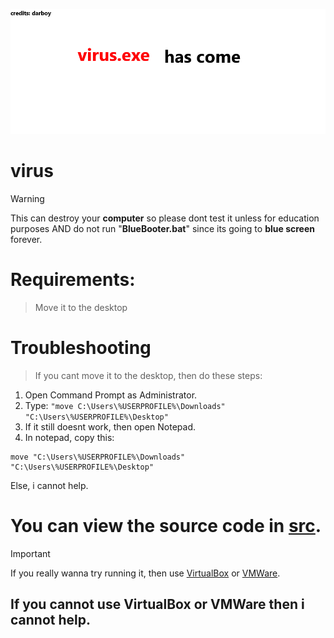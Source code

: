 ![Logo](https://github.com/hi1587/virus/blob/main/logo.jpg)
# virus

> [!WARNING]
> This can destroy your **computer** so please dont test it unless for education purposes AND do not run "**BlueBooter.bat**" since its going to **blue screen** forever. 

# Requirements:
> Move it to the desktop

# Troubleshooting
> If you cant move it to the desktop, then do these steps:
1. Open Command Prompt as Administrator.
2. Type: `"move C:\Users\%USERPROFILE%\Downloads" "C:\Users\%USERPROFILE%\Desktop"`
3. If it still doesnt work, then open Notepad.
4. In notepad, copy this:
```batch
move "C:\Users\%USERPROFILE%\Downloads" "C:\Users\%USERPROFILE%\Desktop"
```
Else, i cannot help.

# You can view the source code in [src](https://github.com/hi1587/virus/tree/main/src).

> [!IMPORTANT]
> If you really wanna try running it, then use [VirtualBox](https://www.virtualbox.org/) or [VMWare](https://www.vmware.com/).

## If you cannot use VirtualBox or VMWare then i cannot help.
